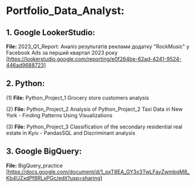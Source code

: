# Portfolio_Data_Analyst:

## 1. **Google LookerStudio:**
**File:** 2023_Q1_Report: Аналіз результатів реклами додатку "RockMusic" у Facebook Ads за перший квартал 2023 року [https://lookerstudio.google.com/reporting/e0f264be-62ad-4241-9524-446ad9688723]

## 2. Python:
(1) **File:** Python_Project_1 Grocery store customers analysis

(2) **File:** Python_Project_2 Analysis of Python_Project_2 Taxi Data in New York - Finding Patterns Using Visualizations

(3) **File:** Python_Project_3 Classification of the secondary residential real estate in Kyiv - PandasSQL and Discriminant analysis
   
## 3. Google BigQuery:
**File:** BigQuery_practice [https://docs.google.com/document/d/1_pxT8EA_GY3x3TwLFayZwmbqM8_Kb4UZxdPf8RLxPGc/edit?usp=sharing]
